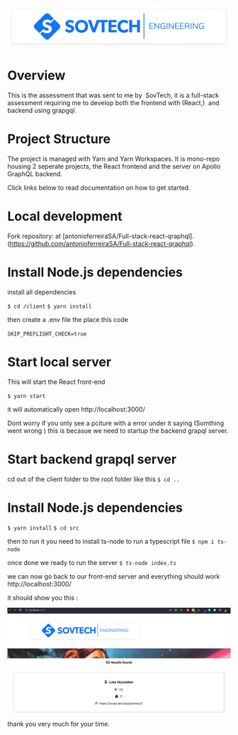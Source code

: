 ![logo](./logo.png)

# Overview

This is the assessment that was sent to me by  SovTech, it is a full-stack assessment requiring me to develop both the frontend with (React,)  and backend using grapgql.

# Project Structure

The project is managed with Yarn and Yarn Workspaces. It is mono-repo housing 2 seperate projects, the React frontend and the server on Apollo GraphQL backend.

Click links below to read documentation on how to get started.


# Local development
Fork repository:  at [antonioferreiraSA/Full-stack-react-qraphql].(https://github.com/antonioferreiraSA/Full-stack-react-qraphql).

# Install Node.js dependencies

install all dependencies 

 `$ cd /client`
 `$ yarn install`

 then create a .env file the place this code

  `SKIP_PREFLIGHT_CHECK=true`

# Start local server
 This will start the React front-end

 `$ yarn start`

 it will automatically open  http://localhost:3000/
 
 Dont worry if you only see a pciture with a error under it saying (Somthing went wrong ) this is becasue we need to startup the backend grapql server.

 # Start  backend grapql  server

  cd out of  the client folder to the root folder like this
  `$ cd ..`

 # Install Node.js dependencies
  `$ yarn install`
  `$ cd src`


 then to run it you need to install ts-node to run a typescript file 
 `$ npm i ts-node`
 
 once done we ready to run the server
  `$ ts-node index.ts`


 we can now go back to our front-end  server and everything should work  http://localhost:3000/

 it should show you  this : 

 ![logo](10.png)

 thank you very much for your time. 


























 


 










